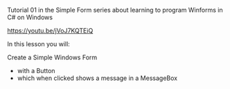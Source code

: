Tutorial 01 in the Simple Form series about learning to program Winforms in C# on Windows

https://youtu.be/jVoJ7KQTEiQ

In this lesson you will:

Create a Simple Windows Form
-  with a Button
-  which when clicked shows a message in a MessageBox

